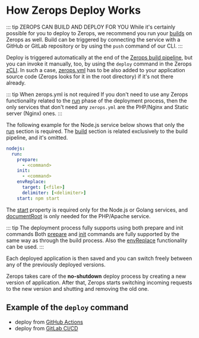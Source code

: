 # How Zerops Deploy Works

<!-- markdownlint-disable DOCSMD004 -->
::: tip ZEROPS CAN BUILD AND DEPLOY FOR YOU
While it's certainly possible for you to deploy to Zerops, we recommend you run your [builds](/documentation/build/how-zerops-build-works.html) on Zerops as well. Build can be triggered by connecting the service with a GitHub or GitLab repository or by using the `push` command of our CLI.
:::
<!-- markdownlint-enable DOCSMD004 -->

Deploy is triggered automatically at the end of the [Zerops build pipeline](/documentation/build/build-config.html#run), but you can invoke it manually, too, by using the `deploy` command in the Zerops [zCLI](/documentation/cli/available-commands.html#deploy-project-name-service-name-space-separated-files-or-directories). In such a case, [zerops.yml](/documentation/build/build-config.html#run-part-and-its-properties) has to be also added to your application source code (Zerops looks for it in the root directory) if it's not there already.

<!-- markdownlint-disable DOCSMD004 -->
::: tip When zerops.yml is not required
If you don't need to use any Zerops functionality related to the [run](/documentation/build/build-config.html#run-part-and-its-properties) phase of the deployment process, then the only services that don't need any `zerops.yml` are the PHP/Nginx and Static server (Nginx) ones.
:::
<!-- markdownlint-enable DOCSMD004 -->

The following example for the Node.js service below shows that only the [run](/documentation/build/build-config.html#run-part-and-its-properties) section is required. The [build](/documentation/build/build-config.html#build-part-and-its-properties) section is related exclusively to the build pipeline, and it's omitted.

```yaml
nodejs:
  run:
    prepare:
      - <command>
    init:
      - <command>
    envReplace:
      target: [<file>]
      delimiter: [<delimiter>]
    start: npm start
```

 The [start](/documentation/build/build-config.html#start-required-only-for-node-js-or-golang-services) property is required only for the Node.js or Golang services, and [documentRoot](/documentation/build/build-config.html#documentroot-required-only-for-php-apache-service) is only needed for the PHP/Apache service.

<!-- markdownlint-disable DOCSMD004 -->
::: tip The deployment process fully supports using both prepare and init commands
Both [prepare](/documentation/build/build-config.html#prepare-optional-for-all-services) and [init](/documentation/build/build-config.html#init-optional-for-all-services) commands are fully supported by the same way as through the build process. Also the [envReplace](/documentation/build/build-config.html#envreplace-optional-for-all-services) functionality can be used.
:::
<!-- markdownlint-enable DOCSMD004 -->

Each deployed application is then saved and you can switch freely between any of the previously deployed versions.

Zerops takes care of the __no-shutdown__ deploy process by creating a new version of application. After that, Zerops starts switching incoming requests to the new version and shutting and removing the old one.

## Example of the `deploy` command

- deploy from [GitHub Actions](/documentation/deploy/use-in-github-actions.html)
- deploy from [GitLab CI/CD](/documentation/deploy/use-in-gitlab-ci.html)
